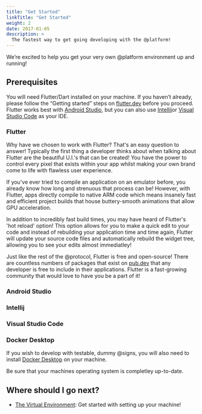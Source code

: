 ```yaml
---
title: "Get Started"
linkTitle: "Get Started"
weight: 2
date: 2017-01-05
description: >
  The fastest way to get going developing with the @platform!
---
```


We’re excited to help you get your very own @platform environment up and running!

## Prerequisites

You will need Flutter/Dart installed on your machine. If you haven’t already, please follow the “Getting started” steps on [flutter.dev](https://flutter.dev) before you proceed. Flutter works best with [Android Studio](https://developer.android.com/studio), but you can also use [Intellij](https://www.jetbrains.com/idea/download/#section=windows)or [Visual Studio Code](https://code.visualstudio.com/download) as your IDE. 

### Flutter

Why have we chosen to work with Flutter? That's an easy question to answer! Typically the first thing a developer thinks about when talking about Flutter are the beautiful U.I.'s that can be created! You have the power to control every pixel that exists within your app whilst making your own brand come to life with flawless user experience.

If you've ever tried to compile an application on an emulator before, you already know how long and strenuous that process can be! However, with Flutter, apps directly compile to native ARM code which means insanely fast and efficient project builds that house buttery-smooth animations that allow GPU acceleration. 

In addition to incredibly fast build times, you may have heard of Flutter's 'hot reload' option! This option allows for you to make a quick edit to your code and instead of rebuilding your application time and time again, Flutter will update your source code files and automatically rebuild the widget tree, allowing you to see your edits almost immediatley! 

Just like the rest of the @protocol, Flutter is free and open-source! There are countless numbers of packages that exist on [pub.dev](https://pub.dev) that any developer is free to include in their applications. Flutter is a fast-growing community that would love to have you be a part of it! 


### Android Studio
### Intellij
### Visual Studio Code

### Docker Desktop

If you wish to develop with testable, dummy @signs, you will also need to install [Docker Desktop](https://www.docker.com/products/docker-desktop) on your machine. 

Be sure that your machines operating system is completley up-to-date.



## Where should I go next?

* [The Virtual Environment](/docs/get-started/the-virtual-environment/): Get started with setting up your machine!



